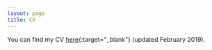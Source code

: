 ```yaml
---
layout: page
title: CV
---
```


You can find my CV [here](/pdfs/cv_february2019.pdf){:target="_blank"} (updated February 2019).